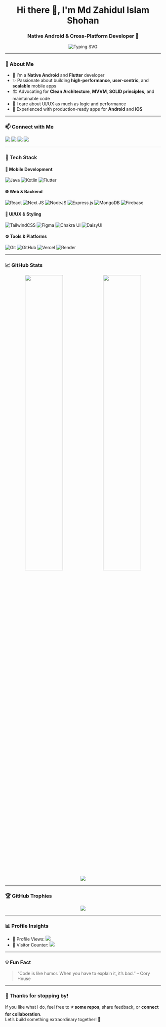 <h1 align="center">Hi there 👋, I'm Md Zahidul Islam Shohan</h1>
<h3 align="center">Native Android & Cross-Platform Developer 🚀</h3>

<p align="center">
  <img src="https://readme-typing-svg.herokuapp.com?font=Fira+Code&weight=700&size=22&pause=1000&center=true&width=440&lines=Java+%7C+Kotlin+%7C+Flutter+Developer;Clean+Architecture+%7C+MVVM+%7C+GetX+Expert;Lover+of+Tech+%7C+Pixel+Perfect+UI+Craftsman;Let's+build+something+awesome+together!+💻" alt="Typing SVG" />
</p>

---

### 🚀 About Me
- 🔧 I’m a **Native Android** and **Flutter** developer
- ✨ Passionate about building **high-performance**, **user-centric**, and **scalable** mobile apps
- 🏗️ Advocating for **Clean Architecture**, **MVVM**, **SOLID principles**, and maintainable code
- 🎨 I care about UI/UX as much as logic and performance
- 📱 Experienced with production-ready apps for **Android** and **iOS**

---

### 📫 Connect with Me

<p align="left">
  <a href="https://zis-softworks.vercel.app" target="_blank"><img src="https://img.shields.io/badge/Portfolio-%230077B.svg?logo=Portfolio&logoColor=white" /></a>
  <a href="https://linkedin.com/in/md-zahidul-islam-shohan" target="_blank"><img src="https://img.shields.io/badge/LinkedIn-%230077B5.svg?logo=linkedin&logoColor=white" /></a>
  <a href="https://facebook.com/sohanakondo.03" target="_blank"><img src="https://img.shields.io/badge/Facebook-%231877F2.svg?logo=Facebook&logoColor=white" /></a>
  <a href="https://instagram.com/_sohan_3860" target="_blank"><img src="https://img.shields.io/badge/Instagram-%23E4405F.svg?logo=Instagram&logoColor=white" /></a>
</p>

---

### 🧰 Tech Stack

#### 📱 Mobile Development
![Java](https://img.shields.io/badge/java-%23ED8B00.svg?style=flat&logo=openjdk&logoColor=white)
![Kotlin](https://img.shields.io/badge/Kotlin-7F52FF.svg?style=flat&logo=kotlin&logoColor=white)
![Flutter](https://img.shields.io/badge/Flutter-%2302569B.svg?style=flat&logo=Flutter&logoColor=white)

#### 🌐 Web & Backend
![React](https://img.shields.io/badge/react-%2320232a.svg?style=flat&logo=react&logoColor=%2361DAFB)
![Next JS](https://img.shields.io/badge/Next-black?style=flat&logo=next.js&logoColor=white)
![NodeJS](https://img.shields.io/badge/node.js-6DA55F?style=flat&logo=node.js&logoColor=white)
![Express.js](https://img.shields.io/badge/express.js-%23404d59.svg?style=flat&logo=express&logoColor=white)
![MongoDB](https://img.shields.io/badge/MongoDB-%234ea94b.svg?style=flat&logo=mongodb&logoColor=white)
![Firebase](https://img.shields.io/badge/firebase-%23039BE5.svg?style=flat&logo=firebase)

#### 🎨 UI/UX & Styling
![TailwindCSS](https://img.shields.io/badge/tailwindcss-%2338B2AC.svg?style=flat&logo=tailwind-css&logoColor=white)
![Figma](https://img.shields.io/badge/figma-%23F24E1E.svg?style=flat&logo=figma&logoColor=white)
![Chakra UI](https://img.shields.io/badge/chakra-%234ED1C5.svg?style=flat&logo=chakraui&logoColor=white)
![DaisyUI](https://img.shields.io/badge/daisyui-5A0EF8?style=flat&logo=daisyui&logoColor=white)

#### ⚙️ Tools & Platforms
![Git](https://img.shields.io/badge/git-%23F05033.svg?style=flat&logo=git&logoColor=white)
![GitHub](https://img.shields.io/badge/github-%23121011.svg?style=flat&logo=github&logoColor=white)
![Vercel](https://img.shields.io/badge/vercel-%23000000.svg?style=flat&logo=vercel&logoColor=white)
![Render](https://img.shields.io/badge/Render-%46E3B7.svg?style=flat&logo=render&logoColor=white)

---

### 📈 GitHub Stats

<p align="center">
  <img src="https://github-readme-stats.vercel.app/api?username=sohan-14&show_icons=true&theme=dracula&count_private=true&hide_border=true" width="49.5%" />
  <img src="https://github-readme-streak-stats.herokuapp.com/?user=sohan-14&theme=dracula&hide_border=true" width="49.5%" />
</p>
<p align="center">
  <img src="https://github-readme-stats.vercel.app/api/top-langs/?username=sohan-14&layout=compact&theme=dracula&hide_border=true" />
</p>

---

### 🏆 GitHub Trophies

<p align="center">
  <img src="https://github-profile-trophy.vercel.app/?username=sohan-14&theme=dracula&no-frame=false&no-bg=false&margin-w=6" />
</p>

---

### 📊 Profile Insights
- 👀 Profile Views: ![](https://komarev.com/ghpvc/?username=sohan-14&color=brightgreen)
- 🔁 Visitor Counter: [![](https://visitcount.itsvg.in/api?id=sohan-14&icon=2&color=12)](https://visitcount.itsvg.in)

---

### 💡 Fun Fact
> “Code is like humor. When you have to explain it, it’s bad.” – Cory House

---

### 🙏 Thanks for stopping by!

If you like what I do, feel free to **⭐️ some repos**, share feedback, or **connect for collaboration**.  
Let’s build something extraordinary together! 🚀
